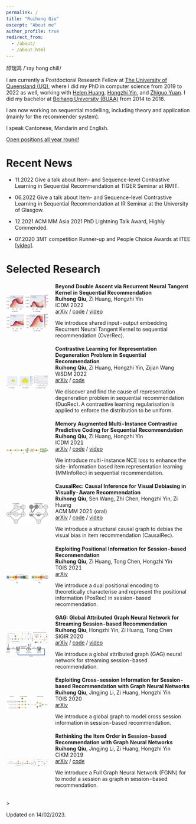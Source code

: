 ```yaml
---
permalink: /
title: "Ruihong Qiu"
excerpt: "About me"
author_profile: true
redirect_from: 
  - /about/
  - /about.html
---
```

邱瑞鸿 /`ray hong chill/

I am currently a Postdoctoral Research Fellow at <a href="https://www.uq.edu.au" target="_blank"> The University of Queensland (UQ)</a>, where I did my PhD in computer science from 2019 to 2022 as well, working with <a href="http://staff.itee.uq.edu.au/huang/" target="_blank">
Helen Huang</a>, <a href="https://sites.google.com/view/hongzhi-yin/home" target="_blank"> Hongzhi Yin</a>, and <a href="https://researchers.uq.edu.au/researcher/569" target="_blank">
Zhiguo Yuan</a>. I did my bachelor at 
<a href="http://www.buaa.edu.cn" target="_blank">
Beihang University (BUAA)</a> from 2014 to 2018.

I am now working on sequential modelling,
including theory and application (mainly for the recommender system).

I speak Cantonese, Mandarin and English.

<a href="./recruit">
Open positions all year round!</a>

Recent News
=====

* 11.2022 Give a talk about Item- and Sequence-level Contrastive Learning in Sequential Recommendation at TIGER Seminar at RMIT.

* 06.2022 Give a talk about Item- and Sequence-level Contrastive Learning in Sequential Recommendation at IR Seminar at the University of Glasgow.

* 12.2021 ACM MM Asia 2021 PhD Lightning Talk Award, Highly Commended.

* 07.2020 3MT competition Runner-up and People Choice Awards at ITEE [\[video\]](https://www.youtube.com/watch?v=zVEHeSwpHYo&t=4s).

Selected Research
=====
<style>
td, th {
   border: none!important;
}
</style>

<table style="width:100%;border:0px;border-spacing:0px;border-collapse:separate;margin-right:auto;margin-left:auto;font-size:1em;"><tbody>
          <tr>
            <td style="padding:0 12px 0 0;width:25%;vertical-align:middle">
              <img src="../images/overrec.JPG" alt="PontTuset" width="200" style="border-style: none">
            </td>
            <td width="75%" valign="middle">
              <strong>Beyond Double Ascent via Recurrent Neural Tangent Kernel in Sequential Recommendation</strong>
              <br>
              <strong>Ruihong Qiu</strong>, Zi Huang, Hongzhi Yin
              <br>
              ICDM 2022
              <br>
              <a href="https://arxiv.org/abs/2209.03735" target="_blank">arXiv</a> /
              <a href="https://github.com/RuihongQiu/OverRec" target="_blank">code</a> /
              <a href="https://www.youtube.com/watch?v=_jtvL4ROmq0&ab_channel=RuihongQiu" target="_blank">video</a>
              <p></p>
              <p></p>
              <p>
                We introduce shared input-output embedding Recurrent Neural Tangent Kernel to sequential recommendation (OverRec). 
              </p>
            </td>
          </tr>
          <tr>
            <td style="padding:0 12px 0 0;width:25%;vertical-align:middle">
              <img src="../images/duorec.JPG" alt="PontTuset" width="200" style="border-style: none">
            </td>
            <td width="75%" valign="middle">
              <strong>Contrastive Learning for Representation Degeneration Problem in Sequential Recommendation</strong>
              <br>
              <strong>Ruihong Qiu</strong>, Zi Huang, Hongzhi Yin, Zijian Wang
              <br>
              WSDM 2022
              <br>
              <a href="https://arxiv.org/abs/2110.05730" target="_blank">arXiv</a> /
              <a href="https://github.com/RuihongQiu/DuoRec" target="_blank">code</a>
              <p></p>
              <p></p>
              <p>
                We discover and find the cause of representation degeneration problem in sequential recommendation (DuoRec). A contrastive learning regularisation is applied to enforce the distribution to be uniform.
              </p>
            </td>
          </tr>
          <tr>
            <td style="padding:0 12px 0 0;width:25%;vertical-align:middle">
              <img src="../images/mminforec.JPG" alt="PontTuset" width="200" style="border-style: none">
            </td>
            <td width="75%" valign="middle">
              <strong>Memory Augmented Multi-Instance Contrastive Predictive Coding for Sequential Recommendation</strong>
              <br>
              <strong>Ruihong Qiu</strong>, Zi Huang, Hongzhi Yin
              <br>
              ICDM 2021
              <br>
              <a href="https://arxiv.org/abs/2109.00368" target="_blank">arXiv</a> /
              <a href="https://github.com/RuihongQiu/MMInfoRec" target="_blank">code</a> /
              <a href="https://www.youtube.com/watch?v=n32W2HAJrgQ&ab_channel=UQMMLab" target="_blank">video</a>
              <p></p>
              <p></p>
              <p>
                We introduce multi-instance NCE loss to enhance the side-information based item representation learning (MMInfoRec) in sequential recommendation. 
              </p>
            </td>
          </tr>
          <tr>
            <td style="padding:0 12px 0 0;width:25%;vertical-align:middle">
              <img src="../images/causalrec.JPG" alt="PontTuset" width="200" style="border-style: none">
            </td>
            <td width="75%" valign="middle">
              <strong>CausalRec: Causal Inference for Visual Debiasing in Visually-Aware Recommendation</strong>
              <br>
              <strong>Ruihong Qiu</strong>, Sen Wang, Zhi Chen, Hongzhi Yin, Zi Huang
              <br>
              ACM MM 2021 (oral)
              <br>
              <a href="https://arxiv.org/abs/2107.02390" target="_blank">arXiv</a> /
              <a href="https://github.com/RuihongQiu/cornac/tree/master/cornac/models/causalrec" target="_blank">code</a> /
              <a href="https://www.youtube.com/watch?v=IIok9qC6aFg&ab_channel=UQMMLab" target="_blank">video</a>
              <p></p>
              <p></p>
              <p>
                We introduce a structural causal graph to debias the visual bias in item recommendation (CausalRec). 
              </p>
            </td>
          </tr>
          <tr>
            <td style="padding:0 12px 0 0;width:25%;vertical-align:middle">
              <img src="../images/posrec.JPG" alt="PontTuset" width="200" style="border-style: none">
            </td>
            <td width="75%" valign="middle">
              <strong>Exploiting Positional Information for Session-based Recommendation</strong>
              <br>
              <strong>Ruihong Qiu</strong>, Zi Huang, Tong Chen, Hongzhi Yin
              <br>
              TOIS 2021
              <br>
              <a href="https://arxiv.org/abs/2107.00846" target="_blank">arXiv</a>
              <p></p>
              <p></p>
              <p>
                We introduce a dual positional encoding to theoretically characterise and represent the positional information (PosRec) in session-based recommendation. 
              </p>
            </td>
          </tr>
          <tr>
            <td style="padding:0 12px 0 0;width:25%;vertical-align:middle">
              <img src="../images/gag.JPG" alt="PontTuset" width="200" style="border-style: none">
            </td>
            <td width="75%" valign="middle">
              <strong>GAG: Global Attributed Graph Neural Network for Streaming Session-based Recommendation</strong>
              <br>
              <strong>Ruihong Qiu</strong>, Hongzhi Yin, Zi Huang, Tong Chen
              <br>
              SIGIR 2020
              <br>
              <a href="https://arxiv.org/abs/2007.02747" target="_blank">arXiv</a> /
              <a href="https://github.com/RuihongQiu/GAG" target="_blank">code</a> /
              <a href="https://www.youtube.com/watch?v=aFAMadUTsF0&ab_channel=UQMMLab" target="_blank">video</a>
              <p></p>
              <p></p>
              <p>
                We introduce a global attributed graph (GAG) neural network for streaming session-based recommendation. 
              </p>
            </td>
          </tr>
          <tr>
            <td style="padding:0 12px 0 0;width:25%;vertical-align:middle">
              <img src="../images/globalgraph.JPG" alt="PontTuset" width="200" style="border-style: none">
            </td>
            <td width="75%" valign="middle">
              <strong>Exploiting Cross-session Information for Session-based Recommendation with Graph Neural Networks</strong>
              <br>
              <strong>Ruihong Qiu</strong>, Jingjing Li, Zi Huang, Hongzhi Yin
              <br>
              TOIS 2020
              <br>
              <a href="https://arxiv.org/abs/2107.00852" target="_blank">arXiv</a>
              <p></p>
              <p></p>
              <p>
                We introduce a global graph to model cross session information in session-based recommendation. 
              </p>
            </td>
          </tr>
          <tr>
            <td style="padding:0 12px 0 0;width:25%;vertical-align:middle">
              <img src="../images/fgnn.JPG" alt="PontTuset" width="200" style="border-style: none">
            </td>
            <td width="75%" valign="middle">
              <strong>Rethinking the Item Order in Session-based Recommendation with Graph Neural Networks</strong>
              <br>
              <strong>Ruihong Qiu</strong>, Jingjing Li, Zi Huang, Hongzhi Yin
              <br>
              CIKM 2019
              <br>
              <a href="https://arxiv.org/abs/1911.11942" target="_blank">arXiv</a> /
              <a href="https://github.com/RuihongQiu/FGNN" target="_blank">code</a>
              <p></p>
              <p></p>
              <p>
                We introduce a Full Graph Neural Network (FGNN) for to model a session as graph in session-based recommendation. 
              </p>
            </td>
          </tr>
</tbody>
</table>>

<a href="https://clustrmaps.com/site/19s77" style='display:none'><img src="//www.clustrmaps.com/map_v2.png?d=Tw7Q8kLeNymu7TJ95nz0DUJimmzCD4OCbzDHoJdERuY&cl=ffffff"></a>

Updated on 14/02/2023.
